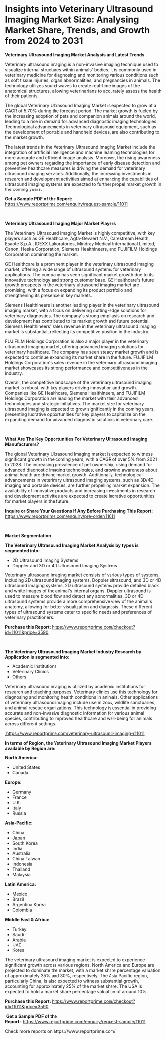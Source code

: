 <p><h1>Insights into Veterinary Ultrasound Imaging Market Size: Analysing Market Share, Trends, and Growth from 2024 to 2031</h1></p><p><strong>Veterinary Ultrasound Imaging Market Analysis and Latest Trends</strong></p>
<p><p>Veterinary ultrasound imaging is a non-invasive imaging technique used to visualize internal structures within animals' bodies. It is commonly used in veterinary medicine for diagnosing and monitoring various conditions such as soft tissue injuries, organ abnormalities, and pregnancies in animals. The technology utilizes sound waves to create real-time images of the anatomical structures, allowing veterinarians to accurately assess the health of their patients.</p><p>The global Veterinary Ultrasound Imaging Market is expected to grow at a CAGR of 5.70% during the forecast period. The market growth is fueled by the increasing adoption of pets and companion animals around the world, leading to a rise in demand for advanced diagnostic imaging technologies. Technological advancements in veterinary ultrasound equipment, such as the development of portable and handheld devices, are also contributing to the market growth.</p><p>The latest trends in the Veterinary Ultrasound Imaging Market include the integration of artificial intelligence and machine learning technologies for more accurate and efficient image analysis. Moreover, the rising awareness among pet owners regarding the importance of early disease detection and preventive healthcare measures is driving the demand for veterinary ultrasound imaging services. Additionally, the increasing investments in research and development activities aimed at enhancing the capabilities of ultrasound imaging systems are expected to further propel market growth in the coming years.</p></p>
<p><strong>Get a Sample PDF of the Report:&nbsp;</strong> <a href="https://www.reportprime.com/enquiry/request-sample/11011">https://www.reportprime.com/enquiry/request-sample/11011</a></p>
<p>&nbsp;</p>
<p><strong>Veterinary Ultrasound Imaging Major Market Players</strong></p>
<p><p>The Veterinary Ultrasound Imaging Market is highly competitive, with key players such as GE Healthcare, Agfa-Gevaert N.V., Carestream Health, Esaote S.p.A., IDEXX Laboratories, Mindray Medical International Limited, Canon, Heska Corporation, Siemens Healthineers, and FUJIFILM Holdings Corporation dominating the market. </p><p>GE Healthcare is a prominent player in the veterinary ultrasound imaging market, offering a wide range of ultrasound systems for veterinary applications. The company has seen significant market growth due to its innovative technology and strong customer base. GE Healthcare's future growth prospects in the veterinary ultrasound imaging market are promising, with a focus on expanding its product portfolio and strengthening its presence in key markets.</p><p>Siemens Healthineers is another leading player in the veterinary ultrasound imaging market, with a focus on delivering cutting-edge solutions for veterinary diagnostics. The company's strong emphasis on research and development has contributed to its market growth and future potential. Siemens Healthineers' sales revenue in the veterinary ultrasound imaging market is substantial, reflecting its competitive position in the industry.</p><p>FUJIFILM Holdings Corporation is also a major player in the veterinary ultrasound imaging market, offering advanced imaging solutions for veterinary healthcare. The company has seen steady market growth and is expected to continue expanding its market share in the future. FUJIFILM Holdings Corporation's sales revenue in the veterinary ultrasound imaging market showcases its strong performance and competitiveness in the industry.</p><p>Overall, the competitive landscape of the veterinary ultrasound imaging market is robust, with key players driving innovation and growth. Companies like GE Healthcare, Siemens Healthineers, and FUJIFILM Holdings Corporation are leading the market with their advanced technologies and strategic initiatives. The market size for veterinary ultrasound imaging is expected to grow significantly in the coming years, presenting lucrative opportunities for key players to capitalize on the expanding demand for advanced diagnostic solutions in veterinary care.</p></p>
<p>&nbsp;</p>
<p><strong>What Are The Key Opportunities For Veterinary Ultrasound Imaging Manufacturers?</strong></p>
<p><p>The global Veterinary Ultrasound Imaging market is expected to witness significant growth in the coming years, with a CAGR of over 5% from 2021 to 2028. The increasing prevalence of pet ownership, rising demand for advanced diagnostic imaging technologies, and growing awareness about animal health are driving market growth. Additionally, technological advancements in veterinary ultrasound imaging systems, such as 3D/4D imaging and portable devices, are further propelling market expansion. The availability of innovative products and increasing investments in research and development activities are expected to create lucrative opportunities for market players in the future.</p></p>
<p><strong>Inquire or Share Your Questions If Any Before Purchasing This Report:</strong> <a href="https://www.reportprime.com/enquiry/pre-order/11011">https://www.reportprime.com/enquiry/pre-order/11011</a></p>
<p>&nbsp;</p>
<p><strong>Market Segmentation</strong></p>
<p><strong>The Veterinary Ultrasound Imaging Market Analysis by types is segmented into:</strong></p>
<p><ul><li>2D Ultrasound Imaging Systems</li><li>Doppler and 3D or 4D Ultrasound Imaging Systems</li></ul></p>
<p><p>Veterinary ultrasound imaging market consists of various types of systems, including 2D ultrasound imaging systems, Doppler ultrasound, and 3D or 4D ultrasound imaging systems. 2D ultrasound systems provide detailed black and white images of the animal's internal organs. Doppler ultrasound is used to measure blood flow and detect any abnormalities. 3D or 4D ultrasound systems provide a more comprehensive view of the animal's anatomy, allowing for better visualization and diagnosis. These different types of ultrasound systems cater to specific needs and preferences of veterinary practitioners.</p></p>
<p><strong>Purchase this Report:&nbsp;</strong><a href="https://www.reportprime.com/checkout?id=11011&price=3590">https://www.reportprime.com/checkout?id=11011&price=3590</a></p>
<p>&nbsp;</p>
<p><strong>The Veterinary Ultrasound Imaging Market Industry Research by Application is segmented into:</strong></p>
<p><ul><li>Academic Institutions</li><li>Veterinary Clinics</li><li>Others</li></ul></p>
<p><p>Veterinary ultrasound imaging is utilized by academic institutions for research and teaching purposes. Veterinary clinics use this technology for diagnosing and monitoring health conditions in animals. Other applications of veterinary ultrasound imaging include use in zoos, wildlife sanctuaries, and animal rescue organizations. This technology is essential in providing accurate and non-invasive diagnostic information for various animal species, contributing to improved healthcare and well-being for animals across different settings.</p></p>
<p><a href="https://www.reportprime.com/veterinary-ultrasound-imaging-r11011">&nbsp;https://www.reportprime.com/veterinary-ultrasound-imaging-r11011</a></p>
<p><strong>In terms of Region, the Veterinary Ultrasound Imaging Market Players available by Region are:</strong></p>
<p>
    <p> <strong> North America: </strong>
        <ul>
            <li>United States</li>
            <li>Canada</li>
        </ul>
        </p> 
    <p> <strong> Europe: </strong>
        <ul>
            <li>Germany</li>
            <li>France</li>
            <li>U.K.</li>
            <li>Italy</li>
            <li>Russia</li>
        </ul>
        </p> 
    <p> <strong> Asia-Pacific: </strong>
        <ul>
            <li>China</li>
            <li>Japan</li>
            <li>South Korea</li>
            <li>India</li>
            <li>Australia</li>
            <li>China Taiwan</li>
            <li>Indonesia</li>
            <li>Thailand</li>
            <li>Malaysia</li>
        </ul>
        </p> 
    <p> <strong> Latin America: </strong>
        <ul>
            <li>Mexico</li>
            <li>Brazil</li>
            <li>Argentina Korea</li>
            <li>Colombia</li>
        </ul>
        </p> 
    <p> <strong> Middle East & Africa: </strong>
        <ul>
            <li>Turkey</li>
            <li>Saudi</li>
            <li>Arabia</li>
            <li>UAE</li>
            <li>Korea</li>
        </ul>
    </p>
    </p>
<p><p>The veterinary ultrasound imaging market is expected to experience significant growth across various regions. North America and Europe are projected to dominate the market, with a market share percentage valuation of approximately 35% and 30%, respectively. The Asia Pacific region, particularly China, is also expected to witness substantial growth, accounting for approximately 25% of the market share. The USA is expected to hold a market share percentage valuation of around 10%.</p></p>
<p><strong>Purchase this Report: </strong><a href="https://www.reportprime.com/checkout?id=11011&price=3590">https://www.reportprime.com/checkout?id=11011&price=3590</a></p>
<p>&nbsp;<strong>Get a Sample PDF of the Report:&nbsp;&nbsp;</strong><a href="https://www.reportprime.com/enquiry/request-sample/11011">https://www.reportprime.com/enquiry/request-sample/11011</a></p>
<p><strong></strong></p>
<p>Check more reports on https://www.reportprime.com/</p>